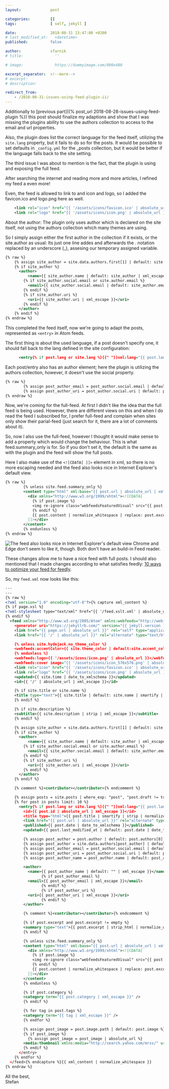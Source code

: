 ```yaml
---
layout:             post

categories:         []
tags:               [ self, jekyll ]

date:               2018-08-31 13:47:00 +0200
# last_modified_at:   <datetime>
published:          false

author:             sfarnik
# title:              ''

# image:              https://dummyimage.com/800x480

excerpt_separator:  <!--more-->
# excerpt:
# description:

redirect_from:
    - /2018-08-31-issues-using-feed-plugin-ii/
---
```


Additionally to [previous part]({% post_url 2018-08-28-issues-using-feed-plugin %}) this post should finalize my adaptions and show that I was missing the plugins ability to use the authors collection to access to the email and url properties.

Also, the plugin does list the correct language for the feed itself, utilizing the ```site.lang``` property, but it fails to do so for the posts. It would be possible to set defaults in ```_config.yml``` for the _posts collection, but it would be better if the language falls back to the site setting.

The third issue I was about to mention is the fact, that the plugin is using and exposing the full feed.

After searching the internet and reading more and more articles, I refined my feed a even more!

<!--more-->

Even, the feed is allowed to link to and icon and logo, so I added the favicon.ico and logo.png here as well.

~~~xml
    <link rel="icon" href="{{ '/assets/icons/favicon.ico' | absolute_url }}" />
    <link rel="logo" href="{{ '/assets/icons/icon.png' | absolute_url }}" />
~~~

About the author: The plugin only uses author which is declared on the site itself, not using the authors collection which many themes are using.

So I simply assign either the first author in the collection if it exists, or the site.author as usual:
Its just one line addes and afterwards the . notation replaced by an underscore (_), assesing our temporary assigned variable.

~~~xml
{% raw %}
    {% assign site_author = site.data.authors.first[1] | default: site.author %}
    {% if site_author %}
      <author>
          <name>{{ site_author.name | default: site_author | xml_escape }}</name>
        {% if site_author.social.email or site.author.email %}
          <email>{{ site_author.social.email | default: site_author.email | xml_escape }}</email>
        {% endif %}
        {% if site_author.uri %}
          <uri>{{ site_author.uri | xml_escape }}</uri>
        {% endif %}
      </author>
    {% endif %}
{% endraw %}
~~~

This completed the feed itself, now we're going to adapt the posts, represented as ```<entry>``` in Atom feeds.

The first thing is about the used language, if a post doesn't specify one, it should fall back to the lang defined in the site configuration:

~~~xml
      <entry{% if post.lang or site.lang %}{{" "}}xml:lang="{{ post.lang | default: site.lang }}"{% endif %}>
~~~

Each post/entry also has an author element; here the plugin is utilizing the authors collection, however, it doesn't use the social property.

~~~xml
{% raw %}
        {% assign post_author_email = post_author.social.email | default: post_author.email | default: nil %}
        {% assign post_author_uri = post_author.social.uri | default: post_author.uri | default: nil %}
{% endraw %}
~~~

Now, we're coming for the full-feed. At first I didn't like the idea that the full feed is being used.
However, there are different views on this and when I do read the feed I subscribed for, I prefer full-feed and complain when sites only show their parial-feed (just search for it, there are a lot of comments about it).

So, now I also use the full-feed, however I thought it would make sense to add a property which would change the behaviour. This is what feed.summary_only is for. So if you don't set it, the default is the same as with the plugin and the feed will show the full posts.

Here I also make use of the ```<![CDATA[ ]]>``` element in xml, so there is no more escaping needed and the feed also looks nice in Internet Explorer's default view.

~~~xml
{% raw %}
        {% unless site.feed.summary_only %}
        <content type="html" xml:base="{{ post.url | absolute_url | xml_escape }}">
          <div xmlns="http://www.w3.org/1999/xhtml"><![CDATA[
            {% if post.image %}
            <img re-ignore class="webfeedsFeaturedVisual" src="{{ post.image | absolute_url }}" />
            {% endif %}
            {{ post.content | normalize_whitespace | replace: post.excerpt_separator, '' }}
          ]]></div>
        </content>
        {% endunless %}
{% endraw %}
~~~

![The feed also looks nice in Internet Explorer's default view](/assets/img/posts/feed-ie.png)
Chrome and Edge don't seem to like it, though. Both don't have an build-in Feed reader.

These changes allow me to have a nice feed with full posts.
I should also mentioned that I made changes according to what satisfies feedly: [10 ways to optimize your feed for feedly](https://blog.feedly.com/10-ways-to-optimize-your-feed-for-feedly/).

So, my ```feed.xml``` now looks like this:

~~~xml
---
---
{% raw %}
<?xml version="1.0" encoding="utf-8"?>{% capture xml_content %}
{% if page.xsl %}
<?xml-stylesheet type="text/xml" href="{{ '/feed.xslt.xml' | absolute_url }}"?>
{% endif %}
  <feed xmlns="http://www.w3.org/2005/Atom" xmlns:webfeeds="http://webfeeds.org/rss/1.0" {% if site.lang %}xml:lang="{{ site.lang }}"{% endif %}>
    <generator uri="https://jekyllrb.com/" version="{{ jekyll.version }}">Jekyll</generator>
    <link href="{{ page.url | absolute_url }}" rel="self" type="application/atom+xml" />
    <link href="{{ '/' | absolute_url }}" rel="alternate" type="text/html" {% if site.lang %}hreflang="{{ site.lang }}" {% endif %}/>

    {% unless site.hydejack.no_theme_color %}
    <webfeeds:accentColor>{{ site.theme_color | default:site.accent_color | default:'#4fb1ba' | remove_first: '#' }}</webfeeds:accentColor>
    {% endunless %}
    <webfeeds:logo>{{ '/assets/icons/icon.png' | absolute_url }}</webfeeds:logo>
    <webfeeds:cover image="{{ '/assets/icons/icon_576x576.png' | absolute_url }}" />
    <link rel="icon" href="{{ '/assets/icons/favicon.ico' | absolute_url }}" />
    <link rel="logo" href="{{ '/assets/icons/icon.png' | absolute_url }}" />
    <updated>{{ site.time | date_to_xmlschema }}</updated>
    <id>{{ '/' | absolute_url | xml_escape }}</id>

    {% if site.title or site.name %}
    <title type="text">{{ site.title | default: site.name | smartify | strip | xml_escape }}</title>
    {% endif %}

    {% if site.description %}
    <subtitle>{{ site.description | strip | xml_escape }}</subtitle>
    {% endif %}

    {% assign site_author = site.data.authors.first[1] | default: site.author %}
    {% if site_author %}
      <author>
          <name>{{ site_author.name | default: site_author | xml_escape }}</name>
        {% if site_author.social.email or site.author.email %}
          <email>{{ site_author.social.email | default: site_author.email | xml_escape }}</email>
        {% endif %}
        {% if site_author.uri %}
          <uri>{{ site_author.uri | xml_escape }}</uri>
        {% endif %}
      </author>
    {% endif %}

    {% comment %}<contributor></contributor>{% endcomment %}

    {% assign posts = site.posts | where_exp: "post", "post.draft != true", "post.published != false" %}
    {% for post in posts limit: 10 %}
      <entry{% if post.lang or site.lang %}{{" "}}xml:lang="{{ post.lang | default: site.lang }}"{% endif %}>
        <id>{{ post.id | absolute_url | xml_escape }}</id>
        <title type="html">{{ post.title | smartify | strip | normalize_whitespace | xml_escape }}</title>
        <link href="{{ post.url | absolute_url }}" rel="alternate" type="text/html" title="{{ post.title | xml_escape }}" />
        <published>{{ post.date | date_to_xmlschema }}</published>
        <updated>{{ post.last_modified_at | default: post.date | date_to_xmlschema }}</updated>

        {% assign post_author = post.author | default: post.authors[0] | default: site.author %}
        {% assign post_author = site.data.authors[post_author] | default: post_author %}
        {% assign post_author_email = post_author.social.email | default: post_author.email | default: nil %}
        {% assign post_author_uri = post_author.social.uri | default: post_author.uri | default: nil %}
        {% assign post_author_name = post_author.name | default: post_author %}

        <author>
          <name>{{ post_author_name | default: "" | xml_escape }}</name>
                {% if post_author_email %}
          <email>{{ post_author_email | xml_escape }}</email>
                {% endif %}
                {% if post_author_uri %}
          <uri>{{ post_author_uri | xml_escape }}</uri>
                {% endif %}
        </author>

        {% comment %}<contributor></contributor>{% endcomment %}

        {% if post.excerpt and post.excerpt != empty %}
        <summary type="text">{{ post.excerpt | strip_html | normalize_whitespace | strip | xml_escape }}</summary>
        {% endif %}

        {% unless site.feed.summary_only %}
        <content type="html" xml:base="{{ post.url | absolute_url | xml_escape }}">
          <div xmlns="http://www.w3.org/1999/xhtml"><![CDATA[
            {% if post.image %}
            <img re-ignore class="webfeedsFeaturedVisual" src="{{ post.image | absolute_url }}" />
            {% endif %}
            {{ post.content | normalize_whitespace | replace: post.excerpt_separator, '' }}
          ]]></div>
        </content>
        {% endunless %}

        {% if post.category %}
        <category term="{{ post.category | xml_escape }}" />
        {% endif %}

        {% for tag in post.tags %}
        <category term="{{ tag | xml_escape }}" />
        {% endfor %}

        {% assign post_image = post.image.path | default: post.image %}
        {% if post_image %}
          {% assign post_image = post_image | absolute_url %}
        <media:thumbnail xmlns:media="http://search.yahoo.com/mrss/" url="{{ post_image | xml_escape }}" />
        {% endif %}
      </entry>
    {% endfor %}
  </feed>{% endcapture %}{{ xml_content | normalize_whitespace }}
{% endraw %}
~~~

All the best,<br/>Stefan
